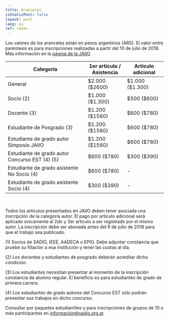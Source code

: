 ```yaml
---
title: Aranceles
isStaticPost: false
layout: post
lang: es
ref: rates
---
```


Los valores de los aranceles están en pesos argentinos (ARS). El valor entre paréntesis es para inscripciones realizadas a partir del 10 de julio de 2018. Más información en la [página de la JAIIO](http://47jaiio.sadio.org.ar/index.php?q=instrucciones_inscripcion).

<table class="table-price">
<thead><tr class="tableizer-firstrow"><th>Categoría</th><th>1er artículo / <br> Asistencia</th><th>Artículo adicional</th></tr></thead><tbody>
 <tr><td>General</td><td>$2.000 ($2600)</td><td>$1.000 ($1.300)</td></tr>
 <tr><td>Socio (2)</td><td>$1.000 ($1.300)</td><td>$500 ($600)</td></tr>
 <tr><td>Docente (3)</td><td>$1.200 ($1560)</td><td>$600 ($780)</td></tr>
 <tr><td>Estudiante de Posgrado (3)</td><td>$1.200 ($1560)</td><td>$600 ($780)</td></tr>
 <tr><td>Estudiante de grado autor Simposio JAIIO</td><td>$1.200 ($1560)</td><td>$600 ($780)</td></tr>
 <tr><td>Estudiante de grado autor Concurso EST (4) (5)</td><td>$600 ($780)</td><td>$300 ($390)</td></tr>
 <tr><td>Estudiante de grado asistente No Socio (4)</td><td>$600 ($780)</td><td>- </td></tr>
 <tr><td>Estudiante de grado asistente Socio (4)</td><td>$300 ($390)</td><td>- </td></tr>
</tbody></table>

<br>

Todos los artículos presentados en JAIIO deben tener asociada una inscripción de la categoría autor. El pago por artículo adicional será aplicado únicamente al 2do y 3er artículo a ser registrado por el mismo autor. La inscripción debe ser abonada antes del 9 de julio de 2018 para que el trabajo sea publicado.

(1) Socios de SADIO, IEEE, AADECA o EPIO. Debe adjuntar constancia que pruebe su filiación a esa institución y tener las cuotas al día.

(2) Los docentes y estudiantes de posgrado deberán acreditar dicha condición.

(3) Los estudiantes necesitan presentar al momento de la inscripción constancia de alumno regular. El beneficio es para estudiantes de grado de primera carrera.

(4) Los estudiantes de grado autores del Concurso EST sólo podrán presentar sus trabajos en dicho concurso.

Consultar por paquetes estudiantiles y para inscripciones de grupos de 10 o más participantes en [información@sadio.org.ar](mailto:información@sadio.org.ar).